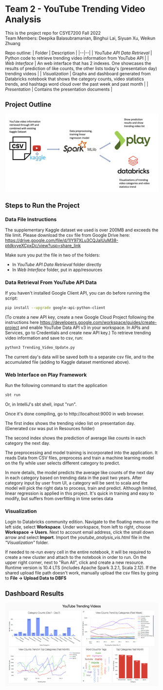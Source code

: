 # Team 2 - YouTube Trending Video Analysis
This is the project repo for CSYE7200 Fall 2022 <br>
Team Members: Deepika Balasubramanian, Binghui Lai, Siyuan Xu, Weikun Zhuang

Repo outline:
| Folder | Description |
|--|--|
| *YouTube API Data Retrieval* | Python code to retrieve trending video information from YouTube API |
| *Web Interface* | An web interface that has 2 indexes. One showcases the results of prediction of like counts, the other lists today's (presentation day) trending videos |
| *Visualization* |  Graphs and dashboard generated from Databricks notebook that shows the category counts, video statistics trends, and hashtags word cloud over the past week and past month |
| *Presentation* | Contains the presentation documents |

## Project Outline
![alt text](https://github.com/wkzhuang/YouTube-Analysis/blob/main/Visualization/workflow.png?raw=true)

## Steps to Run the Project
### Data File Instructions
The supplementary Kaggle dataset we used is over 200MB and exceeds the file limit. Please download the csv file from Google Drive here:
https://drive.google.com/file/d/1IY97XLu3CQJaIUuM38-ptdkvyeXCpxDc/view?usp=share_link

Make sure you put the file in two of the folders:
* In _YouTube API Data Retrieval_ folder directly
* In _Web Interface_ folder, put in app/resources

### Data Retrieval From YouTube API Data 
If you haven't installed Google Client API, you can do before running the script:
```bash
pip install --upgrade google-api-python-client
```
(To create a new API key, create a new Google Cloud Project following the instructions here https://developers.google.com/workspace/guides/create-project 
and enable YouTube Data API v3 in your workspace. In APIs and Services, go to Credentials and create new API key.)
To retrieve trending video information and save to csv, run:
```bash
python3 Trending_Video_Update.py
```
The current day's data will be saved both to a separate csv file, and to the accumulated file (adding to Kaggle dataset mentioned above).

### Web Interface on Play Framework
Run the following command to start the application
```bash
sbt run
```
Or, in IntelliJ's sbt shell, input "run".

Once it's done compiling, go to http://localhost:9000 in web browser. <br>

The first index shows the trending video list on presentation day. (Generated csv was put in Resources folder) <br>

The second index shows the prediction of average like counts in each category the next day. <br>

The preprocessing and model training is incorporated into the application. It reads Data from CSV files, preprocess and train a machine learning model on the fly while user selects different category to predict.

In more details, the model predicts the average like counts of the next day in each category based on trending data in the past two years.
After category input by user from UI, a category will be sent to scala and the model will pick the right data to process, train and predict.
Although limited, linear regression is applied in this project. It's quick in training and easy to modify, but suffers from overfitting in time series data


### Visualization
Login to Databricks community edition. Navigate to the floating menu on the left side, select **Workspace**. Under workspace, from left to right, choose **Workspace -> Users**. Next to account email address, click the small down arrow and select **Import**. Import the *youtube_analysis_vis.html* file in the *"Visualization"* folder. <br>

If needed to re-run every cell in the entire notebook, it will be required to create a new cluster and attach to the notebook in order to run. On the upper right corner, next to "Run All", click and create a new resource. Runtime version is 10.4 LTS (includes Apache Spark 3.2.1, Scala 2.12).
If the shared upload file path doesn't work, manually upload the csv files by going to **File -> Upload Data to DBFS**


## Dashboard Results
![alt text](https://github.com/wkzhuang/YouTube-Analysis/blob/main/Visualization/dashboard.png?raw=true)
